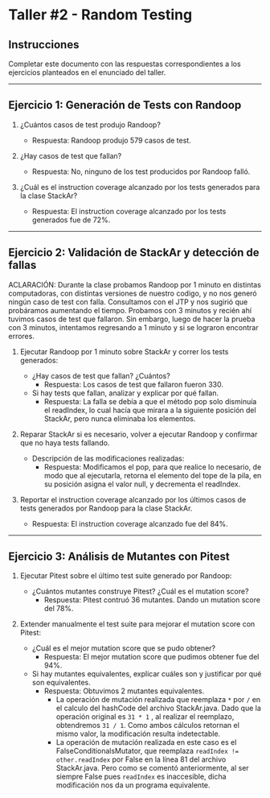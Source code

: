 # Taller #2 - Random Testing

## Instrucciones
Completar este documento con las respuestas correspondientes a los ejercicios planteados en el enunciado del taller.

---

## Ejercicio 1: Generación de Tests con Randoop

1. ¿Cuántos casos de test produjo Randoop?
   - Respuesta: Randoop produjo 579 casos de test.

2. ¿Hay casos de test que fallan?
   - Respuesta: No, ninguno de los test producidos por Randoop falló.

3. ¿Cuál es el instruction coverage alcanzado por los tests generados para la clase StackAr?
   - Respuesta: El instruction coverage alcanzado por los tests generados fue de 72%.

---

## Ejercicio 2: Validación de StackAr y detección de fallas

ACLARACIÓN: Durante la clase probamos Randoop por 1 minuto en distintas computadoras, con distintas versiones de nuestro codigo, y no nos generó ningún caso de test con falla.
Consultamos con el JTP y nos sugirió que probáramos aumentando el tiempo. Probamos con 3 minutos y recién ahí tuvimos casos de test que fallaron.
Sin embargo, luego de hacer la prueba con 3 minutos, intentamos regresando a 1 minuto y si se lograron encontrar errores.

1. Ejecutar Randoop por 1 minuto sobre StackAr y correr los tests generados:
   - ¿Hay casos de test que fallan? ¿Cuántos?
     - Respuesta: Los casos de test que fallaron fueron 330.
   - Si hay tests que fallan, analizar y explicar por qué fallan.
     - Respuesta: La falla se debía a que el método pop solo disminuía el readIndex, lo cual hacía que mirara a la siguiente posición del StackAr, pero nunca eliminaba los elementos.
       
2. Reparar StackAr si es necesario, volver a ejecutar Randoop y confirmar que no haya tests fallando.
   - Descripción de las modificaciones realizadas:
     - Respuesta: Modificamos el pop, para que realice lo necesario, de modo que al ejecutarla, retorna el elemento del tope de la pila, en su posición asigna el valor null, y decrementa el readIndex.
       
3. Reportar el instruction coverage alcanzado por los últimos casos de tests generados por Randoop para la clase StackAr.
   - Respuesta: El instruction coverage alcanzado fue del 84%.

---

## Ejercicio 3: Análisis de Mutantes con Pitest

1. Ejecutar Pitest sobre el último test suite generado por Randoop:
   - ¿Cuántos mutantes construye Pitest? ¿Cuál es el mutation score?
     - Respuesta: Pitest contruó 36 mutantes. Dando un mutation score del 78%.

2. Extender manualmente el test suite para mejorar el mutation score con Pitest:
   - ¿Cuál es el mejor mutation score que se pudo obtener?
     - Respuesta: El mejor mutation score que pudimos obtener fue del 94%.
   - Si hay mutantes equivalentes, explicar cuáles son y justificar por qué son equivalentes.
     - Respuesta: Obtuvimos 2 mutantes equivalentes.
        - La operación de mutación realizada que reemplaza `*` por `/` en el calculo del hashCode del archivo StackAr.java. Dado que la operación original es `31 * 1` , al realizar el reemplazo, obtendremos `31 / 1`. Como ambos cálculos retornan el mismo valor, la modificación resulta indetectable.
        - La operación de mutación realizada en este caso es el FalseConditionalsMutator, que reemplaza `readIndex != other.readIndex` por False en la línea 81 del archivo StackAr.java. Pero como se comentó anteriormente, al ser siempre False pues `readIndex` es inaccesible, dicha modificación nos da un programa equivalente.
